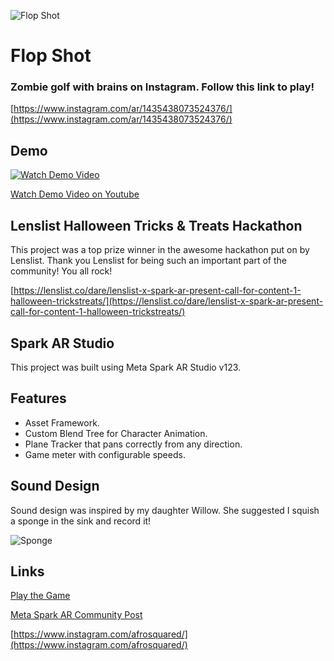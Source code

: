 
![Flop Shot](https://s3.us-west-2.amazonaws.com/www.afrosquared.com/resources/flop-shot/flop-shot.png?v=2)

# Flop Shot
### Zombie golf with brains on Instagram. Follow this link to play!

[https://www.instagram.com/ar/1435438073524376/](https://www.instagram.com/ar/1435438073524376/)

## Demo
[![Watch Demo Video](https://img.youtube.com/vi/KjD0kFHc6zE/0.jpg)](https://www.youtube.com/watch?v=KjD0kFHc6zE)

[Watch Demo Video on Youtube](https://www.instagram.com/ar/1435438073524376/)

## Lenslist Halloween Tricks & Treats Hackathon
This project was a top prize winner in the awesome hackathon put on by Lenslist.  Thank you Lenslist for being such an important part of the community!  You all rock!

[https://lenslist.co/dare/lenslist-x-spark-ar-present-call-for-content-1-halloween-trickstreats/](https://lenslist.co/dare/lenslist-x-spark-ar-present-call-for-content-1-halloween-trickstreats/)

## Spark AR Studio
This project was built using Meta Spark AR Studio v123.

## Features
- Asset Framework.
- Custom Blend Tree for Character Animation.
- Plane Tracker that pans correctly from any direction.
- Game meter with configurable speeds.

## Sound Design
Sound design was inspired by my daughter Willow.  She suggested I squish a sponge in the sink and record it!

![Sponge](https://s3.us-west-2.amazonaws.com/www.afrosquared.com/resources/flop-shot/squish-sponge.jpg?v=1)

## Links
[Play the Game](https://www.instagram.com/ar/1435438073524376/)

[Meta Spark AR Community Post](https://www.facebook.com/groups/SparkARcommunity/posts/1251398938605479/?__cft__[0]=AZUOfgkVWH6Ow8Ymc6roJ2vdqtZoem64olBfOaA2ByJGHjNHxgUvtL8cmcjuwV2mpp3VWnfM5vawm6ScytZK8xptEocXQM2fHwRqci4PMpiAP6F8Rfl_an3HT6niHdDyXKiHq7Im5fi-MD3gJiiT9IGz&__tn__=%2CO%2CP-R)

[https://www.instagram.com/afrosquared/](https://www.instagram.com/afrosquared/)

